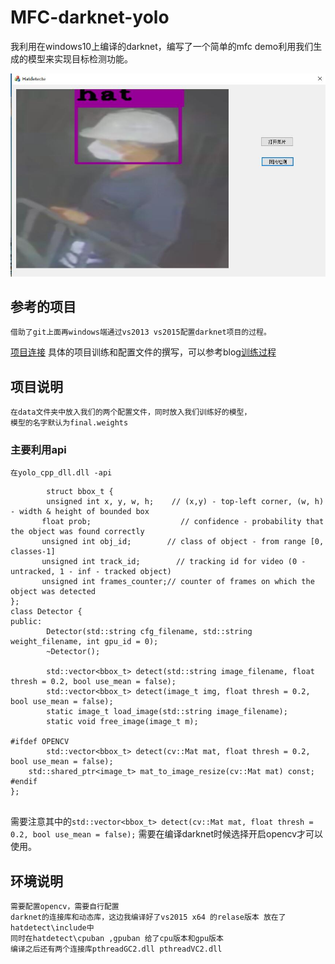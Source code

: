 # MFC-darknet-yolo
我利用在windows10上编译的darknet，编写了一个简单的mfc demo利用我们生成的模型来实现目标检测功能。

![效果图片](/show.jpg)


## 参考的项目

	借助了git上面再windows端通过vs2013 vs2015配置darknet项目的过程。
[项目连接](https://github.com/AlexeyAB/darknet)
具体的项目训练和配置文件的撰写，可以参考blog[训练过程](https://www.cnblogs.com/pprp/p/9525508.html)
	
## 项目说明
	在data文件夹中放入我们的两个配置文件，同时放入我们训练好的模型，
	模型的名字默认为final.weights
	
### 主要利用api
	在yolo_cpp_dll.dll -api
```
        struct bbox_t {
    	unsigned int x, y, w, h;    // (x,y) - top-left corner, (w, h) - width & height of bounded box
       float prob;                    // confidence - probability that the object was found correctly
       unsigned int obj_id;        // class of object - from range [0, classes-1]
       unsigned int track_id;        // tracking id for video (0 - untracked, 1 - inf - tracked object)
       unsigned int frames_counter;// counter of frames on which the object was detected
};
class Detector {
public:
        Detector(std::string cfg_filename, std::string weight_filename, int gpu_id = 0);
        ~Detector();

        std::vector<bbox_t> detect(std::string image_filename, float thresh = 0.2, bool use_mean = false);
        std::vector<bbox_t> detect(image_t img, float thresh = 0.2, bool use_mean = false);
        static image_t load_image(std::string image_filename);
        static void free_image(image_t m);

#ifdef OPENCV
        std::vector<bbox_t> detect(cv::Mat mat, float thresh = 0.2, bool use_mean = false);
	std::shared_ptr<image_t> mat_to_image_resize(cv::Mat mat) const;
#endif
};
	
```

需要注意其中的`std::vector<bbox_t> detect(cv::Mat mat, float thresh = 0.2, bool use_mean = false);`
需要在编译darknet时候选择开启opencv才可以使用。





## 环境说明

	需要配置opencv，需要自行配置
	darknet的连接库和动态库，这边我编译好了vs2015 x64 的relase版本 放在了 hatdetect\include中
	同时在hatdetect\cpuban ,gpuban 给了cpu版本和gpu版本
	编译之后还有两个连接库pthreadGC2.dll pthreadVC2.dll
